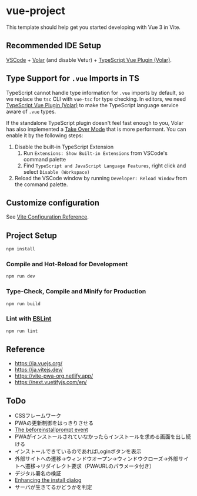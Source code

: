 # vue-project

This template should help get you started developing with Vue 3 in Vite.

## Recommended IDE Setup

[VSCode](https://code.visualstudio.com/) + [Volar](https://marketplace.visualstudio.com/items?itemName=Vue.volar) (and disable Vetur) + [TypeScript Vue Plugin (Volar)](https://marketplace.visualstudio.com/items?itemName=Vue.vscode-typescript-vue-plugin).

## Type Support for `.vue` Imports in TS

TypeScript cannot handle type information for `.vue` imports by default, so we replace the `tsc` CLI with `vue-tsc` for type checking. In editors, we need [TypeScript Vue Plugin (Volar)](https://marketplace.visualstudio.com/items?itemName=Vue.vscode-typescript-vue-plugin) to make the TypeScript language service aware of `.vue` types.

If the standalone TypeScript plugin doesn't feel fast enough to you, Volar has also implemented a [Take Over Mode](https://github.com/johnsoncodehk/volar/discussions/471#discussioncomment-1361669) that is more performant. You can enable it by the following steps:

1. Disable the built-in TypeScript Extension
    1) Run `Extensions: Show Built-in Extensions` from VSCode's command palette
    2) Find `TypeScript and JavaScript Language Features`, right click and select `Disable (Workspace)`
2. Reload the VSCode window by running `Developer: Reload Window` from the command palette.

## Customize configuration

See [Vite Configuration Reference](https://vitejs.dev/config/).

## Project Setup

```sh
npm install
```

### Compile and Hot-Reload for Development

```sh
npm run dev
```

### Type-Check, Compile and Minify for Production

```sh
npm run build
```

### Lint with [ESLint](https://eslint.org/)

```sh
npm run lint
```

## Reference

- https://ja.vuejs.org/
- https://ja.vitejs.dev/
- https://vite-pwa-org.netlify.app/
- https://next.vuetifyjs.com/en/

## ToDo

- CSSフレームワーク
- PWAの更新制御をはっきりさせる
- [The beforeinstallprompt event](https://web.dev/learn/pwa/installation-prompt/#the-beforeinstallprompt-event)
- PWAがインストールされていなかったらインストールを求める画面を出し続ける
- インストールできているのであればLoginボタンを表示
- 外部サイトへの遷移->ウィンドウオープン->ウィンドウクローズ->外部サイトへ遷移->リダイレクト要求（PWAURLのパラメータ付き）
- デジタル署名の検証
- [Enhancing the install dialog](https://web.dev/learn/pwa/installation-prompt/#enhancing-the-install-dialog)
- サーバが生きてるかどうかを判定
